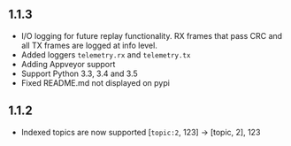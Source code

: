 ## 1.1.3

* I/O logging for future replay functionality. RX frames that pass CRC and all
 TX frames are logged at info level.
* Added loggers `telemetry.rx` and `telemetry.tx`
* Adding Appveyor support
* Support Python 3.3, 3.4 and 3.5
* Fixed README.md not displayed on pypi

## 1.1.2

* Indexed topics are now supported [`topic:2`, 123] -> [topic, 2], 123
